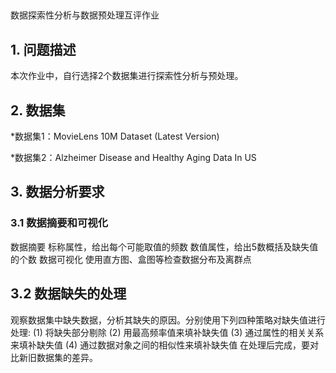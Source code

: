 ##
数据探索性分析与数据预处理互评作业


## 1. 问题描述

本次作业中，自行选择2个数据集进行探索性分析与预处理。

## 2. 数据集

*数据集1：MovieLens 10M Dataset (Latest Version)

*数据集2：Alzheimer Disease and Healthy Aging Data In US

## 3. 数据分析要求

### 3.1 数据摘要和可视化

数据摘要
标称属性，给出每个可能取值的频数
数值属性，给出5数概括及缺失值的个数
数据可视化
使用直方图、盒图等检查数据分布及离群点

## 3.2 数据缺失的处理

观察数据集中缺失数据，分析其缺失的原因。分别使用下列四种策略对缺失值进行处理:
(1) 将缺失部分剔除
(2) 用最高频率值来填补缺失值
(3) 通过属性的相关关系来填补缺失值
(4) 通过数据对象之间的相似性来填补缺失值
在处理后完成，要对比新旧数据集的差异。




